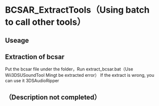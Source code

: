 # BCSAR_ExtractTools（Using batch to call other tools）
## Useage
## Extraction of bcsar
Put the bcsar file under the folder，Run extract_bcsar.bat（Use Wii3DSUSoundTool Mingt be extracted error）
If the extract is wrong, you can use it 3DSAudioRipper
## （Description not completed）
